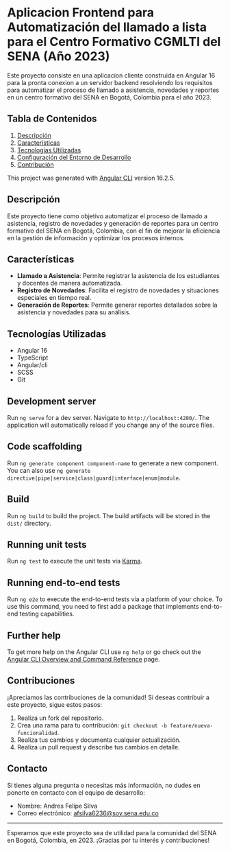 # Aplicacion Frontend para Automatización del llamado a lista para el Centro Formativo CGMLTI del SENA (Año 2023)

Este proyecto consiste en una aplicacion cliente construida en Angular 16 para la pronta conexion a un servidor backend resolviendo los requisitos para automatizar el proceso de llamado a asistencia, novedades y reportes en un centro formativo del SENA en Bogotá, Colombia para el año 2023.

## Tabla de Contenidos

1. [Descripción](#descripcion)
2. [Características](#caracteristicas)
3. [Tecnologías Utilizadas](#tecnologias-utilizadas)
4. [Configuración del Entorno de Desarrollo](#configuracion-del-entorno-de-desarrollo)
3. [Contribución](#contribuciones)

This project was generated with [Angular CLI](https://github.com/angular/angular-cli) version 16.2.5.

## Descripción <a name="descripcion"></a>

Este proyecto tiene como objetivo automatizar el proceso de llamado a asistencia, registro de novedades y generación de reportes para un centro formativo del SENA en Bogotá, Colombia, con el fin de mejorar la eficiencia en la gestión de información y optimizar los procesos internos.

## Características <a name="caracteristicas"></a>

- **Llamado a Asistencia**: Permite registrar la asistencia de los estudiantes y docentes de manera automatizada.
- **Registro de Novedades**: Facilita el registro de novedades y situaciones especiales en tiempo real.
- **Generación de Reportes**: Permite generar reportes detallados sobre la asistencia y novedades para su análisis.

## Tecnologías Utilizadas <a name="tecnologias-utilizadas"></a>

- Angular 16
- TypeScript
- Angular/cli
- SCSS
- Git

## Development server <a name="configuracion-del-entorno-de-desarrollo"></a>

Run `ng serve` for a dev server. Navigate to `http://localhost:4200/`. The application will automatically reload if you change any of the source files.

## Code scaffolding

Run `ng generate component component-name` to generate a new component. You can also use `ng generate directive|pipe|service|class|guard|interface|enum|module`.

## Build

Run `ng build` to build the project. The build artifacts will be stored in the `dist/` directory.

## Running unit tests

Run `ng test` to execute the unit tests via [Karma](https://karma-runner.github.io).

## Running end-to-end tests

Run `ng e2e` to execute the end-to-end tests via a platform of your choice. To use this command, you need to first add a package that implements end-to-end testing capabilities.

## Further help

To get more help on the Angular CLI use `ng help` or go check out the [Angular CLI Overview and Command Reference](https://angular.io/cli) page.

## Contribuciones <a name="contribuciones"></a>

¡Apreciamos las contribuciones de la comunidad! Si deseas contribuir a este proyecto, sigue estos pasos:

1. Realiza un fork del repositorio.
2. Crea una rama para tu contribución: `git checkout -b feature/nueva-funcionalidad`.
3. Realiza tus cambios y documenta cualquier actualización.
4. Realiza un pull request y describe tus cambios en detalle.

## Contacto 

Si tienes alguna pregunta o necesitas más información, no dudes en ponerte en contacto con el equipo de desarrollo:

- Nombre: Andres Felipe Silva
- Correo electrónico: afsilva6236@soy.sena.edu.co

---

Esperamos que este proyecto sea de utilidad para la comunidad del SENA en Bogotá, Colombia, en 2023. ¡Gracias por tu interés y contribuciones!
